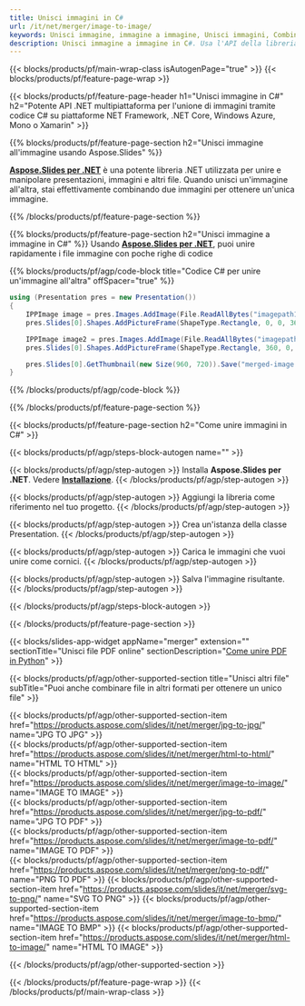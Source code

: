 ```yaml
---
title: Unisci immagini in C#
url: /it/net/merger/image-to-image/
keywords: Unisci immagine, immagine a immagine, Unisci immagini, Combina immagini, API C#, Libreria .NET
description: Unisci immagine a immagine in C#. Usa l'API della libreria .NET per combinare le immagini
---
```


{{< blocks/products/pf/main-wrap-class isAutogenPage="true" >}}
{{< blocks/products/pf/feature-page-wrap >}}

{{< blocks/products/pf/feature-page-header h1="Unisci immagine in C#" h2="Potente API .NET multipiattaforma per l'unione di immagini tramite codice C# su piattaforme NET Framework, .NET Core, Windows Azure, Mono o Xamarin" >}}

{{% blocks/products/pf/feature-page-section h2="Unisci immagine all'immagine usando Aspose.Slides" %}}

[**Aspose.Slides per .NET**](https://products.aspose.com/slides/it/net/) è una potente libreria .NET utilizzata per unire e manipolare presentazioni, immagini e altri file. Quando unisci un'immagine all'altra, stai effettivamente combinando due immagini per ottenere un'unica immagine.

{{% /blocks/products/pf/feature-page-section %}}




{{% blocks/products/pf/feature-page-section  h2="Unisci immagine a immagine in C#" %}}
Usando [**Aspose.Slides per .NET**](https://products.aspose.com/slides/it/net/), puoi unire rapidamente i file immagine con poche righe di codice

{{% blocks/products/pf/agp/code-block title="Codice C# per unire un'immagine all'altra" offSpacer="true" %}}
```cs
using (Presentation pres = new Presentation())
{
    IPPImage image = pres.Images.AddImage(File.ReadAllBytes("imagepath1"));
    pres.Slides[0].Shapes.AddPictureFrame(ShapeType.Rectangle, 0, 0, 360, 540, image);

    IPPImage image2 = pres.Images.AddImage(File.ReadAllBytes("imagepath2"));
    pres.Slides[0].Shapes.AddPictureFrame(ShapeType.Rectangle, 360, 0, 360, 540, image2);

    pres.Slides[0].GetThumbnail(new Size(960, 720)).Save("merged-image.png", ImageFormat.Png);
}
```
{{% /blocks/products/pf/agp/code-block %}}

{{% /blocks/products/pf/feature-page-section %}}




{{< blocks/products/pf/feature-page-section  h2="Come unire immagini in C#" >}}


{{< blocks/products/pf/agp/steps-block-autogen name="" >}}


{{< blocks/products/pf/agp/step-autogen >}}
Installa **Aspose.Slides per .NET**. Vedere [**Installazione**](https://docs.aspose.com/slides/net/installation/).
{{< /blocks/products/pf/agp/step-autogen >}}

{{< blocks/products/pf/agp/step-autogen >}}
Aggiungi la libreria come riferimento nel tuo progetto.
{{< /blocks/products/pf/agp/step-autogen >}}

{{< blocks/products/pf/agp/step-autogen >}}
Crea un'istanza della classe Presentation.
{{< /blocks/products/pf/agp/step-autogen >}}

{{< blocks/products/pf/agp/step-autogen >}}
Carica le immagini che vuoi unire come cornici.
{{< /blocks/products/pf/agp/step-autogen >}}

{{< blocks/products/pf/agp/step-autogen >}}
Salva l'immagine risultante.
{{< /blocks/products/pf/agp/step-autogen >}}


{{< /blocks/products/pf/agp/steps-block-autogen >}}


{{< /blocks/products/pf/feature-page-section >}}




{{< blocks/slides-app-widget  appName="merger" extension="" sectionTitle="Unisci file PDF online" sectionDescription="[Come unire PDF in Python](https://products.aspose.com/slides/it/python-net/merge/pdf/)" >}}

{{< blocks/products/pf/agp/other-supported-section title="Unisci altri file" subTitle="Puoi anche combinare file in altri formati per ottenere un unico file" >}}

{{< blocks/products/pf/agp/other-supported-section-item href="https://products.aspose.com/slides/it/net/merger/jpg-to-jpg/" name="JPG TO JPG" >}}    
{{< blocks/products/pf/agp/other-supported-section-item href="https://products.aspose.com/slides/it/net/merger/html-to-html/" name="HTML TO HTML" >}}  
{{< blocks/products/pf/agp/other-supported-section-item href="https://products.aspose.com/slides/it/net/merger/image-to-image/" name="IMAGE TO IMAGE" >}}  
{{< blocks/products/pf/agp/other-supported-section-item href="https://products.aspose.com/slides/it/net/merger/jpg-to-pdf/" name="JPG TO PDF" >}}  
{{< blocks/products/pf/agp/other-supported-section-item href="https://products.aspose.com/slides/it/net/merger/image-to-pdf/" name="IMAGE TO PDF" >}}  
{{< blocks/products/pf/agp/other-supported-section-item href="https://products.aspose.com/slides/it/net/merger/png-to-pdf/" name="PNG TO PDF" >}}
{{< blocks/products/pf/agp/other-supported-section-item href="https://products.aspose.com/slides/it/net/merger/svg-to-png/" name="SVG TO PNG" >}} 
{{< blocks/products/pf/agp/other-supported-section-item href="https://products.aspose.com/slides/it/net/merger/image-to-bmp/" name="IMAGE TO BMP" >}} 
{{< blocks/products/pf/agp/other-supported-section-item href="https://products.aspose.com/slides/it/net/merger/html-to-image/" name="HTML TO IMAGE" >}}    
  


{{< /blocks/products/pf/agp/other-supported-section >}}

{{< /blocks/products/pf/feature-page-wrap >}}
{{< /blocks/products/pf/main-wrap-class >}}